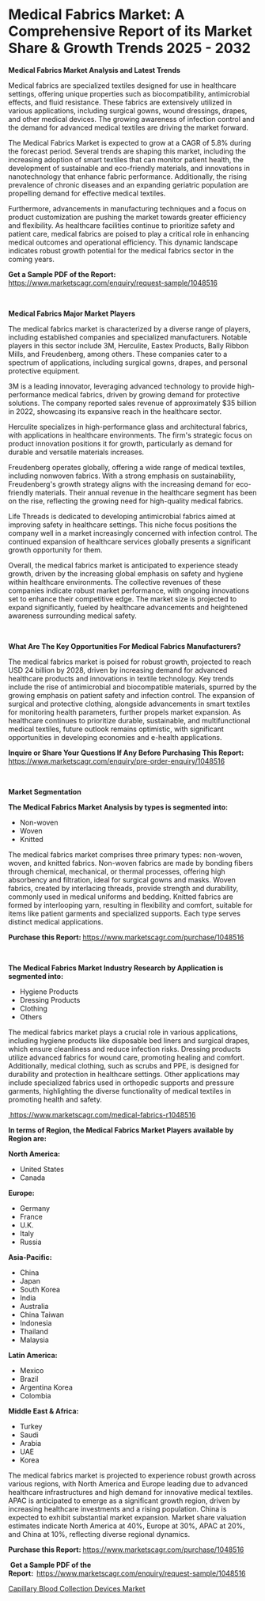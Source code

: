 <p><h1>Medical Fabrics Market: A Comprehensive Report of its Market Share & Growth Trends 2025 - 2032</h1></p><p><strong>Medical Fabrics Market Analysis and Latest Trends</strong></p>
<p><p>Medical fabrics are specialized textiles designed for use in healthcare settings, offering unique properties such as biocompatibility, antimicrobial effects, and fluid resistance. These fabrics are extensively utilized in various applications, including surgical gowns, wound dressings, drapes, and other medical devices. The growing awareness of infection control and the demand for advanced medical textiles are driving the market forward.</p><p>The Medical Fabrics Market is expected to grow at a CAGR of 5.8% during the forecast period. Several trends are shaping this market, including the increasing adoption of smart textiles that can monitor patient health, the development of sustainable and eco-friendly materials, and innovations in nanotechnology that enhance fabric performance. Additionally, the rising prevalence of chronic diseases and an expanding geriatric population are propelling demand for effective medical textiles.</p><p>Furthermore, advancements in manufacturing techniques and a focus on product customization are pushing the market towards greater efficiency and flexibility. As healthcare facilities continue to prioritize safety and patient care, medical fabrics are poised to play a critical role in enhancing medical outcomes and operational efficiency. This dynamic landscape indicates robust growth potential for the medical fabrics sector in the coming years.</p></p>
<p><strong>Get a Sample PDF of the Report:&nbsp;</strong> <a href="https://www.marketscagr.com/enquiry/request-sample/1048516?utm_campaign=2955&utm_medium=2&utm_source=Github&utm_content=ia&utm_term=04032025&utm_id=medical-fabrics">https://www.marketscagr.com/enquiry/request-sample/1048516</a></p>
<p>&nbsp;</p>
<p><strong>Medical Fabrics Major Market Players</strong></p>
<p><p>The medical fabrics market is characterized by a diverse range of players, including established companies and specialized manufacturers. Notable players in this sector include 3M, Herculite, Eastex Products, Bally Ribbon Mills, and Freudenberg, among others. These companies cater to a spectrum of applications, including surgical gowns, drapes, and personal protective equipment.</p><p>3M is a leading innovator, leveraging advanced technology to provide high-performance medical fabrics, driven by growing demand for protective solutions. The company reported sales revenue of approximately $35 billion in 2022, showcasing its expansive reach in the healthcare sector.</p><p>Herculite specializes in high-performance glass and architectural fabrics, with applications in healthcare environments. The firm's strategic focus on product innovation positions it for growth, particularly as demand for durable and versatile materials increases.</p><p>Freudenberg operates globally, offering a wide range of medical textiles, including nonwoven fabrics. With a strong emphasis on sustainability, Freudenberg's growth strategy aligns with the increasing demand for eco-friendly materials. Their annual revenue in the healthcare segment has been on the rise, reflecting the growing need for high-quality medical fabrics.</p><p>Life Threads is dedicated to developing antimicrobial fabrics aimed at improving safety in healthcare settings. This niche focus positions the company well in a market increasingly concerned with infection control. The continued expansion of healthcare services globally presents a significant growth opportunity for them.</p><p>Overall, the medical fabrics market is anticipated to experience steady growth, driven by the increasing global emphasis on safety and hygiene within healthcare environments. The collective revenues of these companies indicate robust market performance, with ongoing innovations set to enhance their competitive edge. The market size is projected to expand significantly, fueled by healthcare advancements and heightened awareness surrounding medical safety.</p></p>
<p>&nbsp;</p>
<p><strong>What Are The Key Opportunities For Medical Fabrics Manufacturers?</strong></p>
<p><p>The medical fabrics market is poised for robust growth, projected to reach USD 24 billion by 2028, driven by increasing demand for advanced healthcare products and innovations in textile technology. Key trends include the rise of antimicrobial and biocompatible materials, spurred by the growing emphasis on patient safety and infection control. The expansion of surgical and protective clothing, alongside advancements in smart textiles for monitoring health parameters, further propels market expansion. As healthcare continues to prioritize durable, sustainable, and multifunctional medical textiles, future outlook remains optimistic, with significant opportunities in developing economies and e-health applications.</p></p>
<p><strong>Inquire or Share Your Questions If Any Before Purchasing This Report:</strong> <a href="https://www.marketscagr.com/enquiry/pre-order-enquiry/1048516?utm_campaign=2955&utm_medium=2&utm_source=Github&utm_content=ia&utm_term=04032025&utm_id=medical-fabrics">https://www.marketscagr.com/enquiry/pre-order-enquiry/1048516</a></p>
<p>&nbsp;</p>
<p><strong>Market Segmentation</strong></p>
<p><strong>The Medical Fabrics Market Analysis by types is segmented into:</strong></p>
<p><ul><li>Non-woven</li><li>Woven</li><li>Knitted</li></ul></p>
<p><p>The medical fabrics market comprises three primary types: non-woven, woven, and knitted fabrics. Non-woven fabrics are made by bonding fibers through chemical, mechanical, or thermal processes, offering high absorbency and filtration, ideal for surgical gowns and masks. Woven fabrics, created by interlacing threads, provide strength and durability, commonly used in medical uniforms and bedding. Knitted fabrics are formed by interlooping yarn, resulting in flexibility and comfort, suitable for items like patient garments and specialized supports. Each type serves distinct medical applications.</p></p>
<p><strong>Purchase this Report:&nbsp;</strong><a href="https://www.marketscagr.com/purchase/1048516?utm_campaign=2955&utm_medium=2&utm_source=Github&utm_content=ia&utm_term=04032025&utm_id=medical-fabrics">https://www.marketscagr.com/purchase/1048516</a></p>
<p>&nbsp;</p>
<p><strong>The Medical Fabrics Market Industry Research by Application is segmented into:</strong></p>
<p><ul><li>Hygiene Products</li><li>Dressing Products</li><li>Clothing</li><li>Others</li></ul></p>
<p><p>The medical fabrics market plays a crucial role in various applications, including hygiene products like disposable bed liners and surgical drapes, which ensure cleanliness and reduce infection risks. Dressing products utilize advanced fabrics for wound care, promoting healing and comfort. Additionally, medical clothing, such as scrubs and PPE, is designed for durability and protection in healthcare settings. Other applications may include specialized fabrics used in orthopedic supports and pressure garments, highlighting the diverse functionality of medical textiles in promoting health and safety.</p></p>
<p><a href="https://www.marketscagr.com/medical-fabrics-r1048516?utm_campaign=2955&utm_medium=2&utm_source=Github&utm_content=ia&utm_term=04032025&utm_id=medical-fabrics">&nbsp;https://www.marketscagr.com/medical-fabrics-r1048516</a></p>
<p><strong>In terms of Region, the Medical Fabrics Market Players available by Region are:</strong></p>
<p>
    <p> <strong> North America: </strong>
        <ul>
            <li>United States</li>
            <li>Canada</li>
        </ul>
        </p> 
    <p> <strong> Europe: </strong>
        <ul>
            <li>Germany</li>
            <li>France</li>
            <li>U.K.</li>
            <li>Italy</li>
            <li>Russia</li>
        </ul>
        </p> 
    <p> <strong> Asia-Pacific: </strong>
        <ul>
            <li>China</li>
            <li>Japan</li>
            <li>South Korea</li>
            <li>India</li>
            <li>Australia</li>
            <li>China Taiwan</li>
            <li>Indonesia</li>
            <li>Thailand</li>
            <li>Malaysia</li>
        </ul>
        </p> 
    <p> <strong> Latin America: </strong>
        <ul>
            <li>Mexico</li>
            <li>Brazil</li>
            <li>Argentina Korea</li>
            <li>Colombia</li>
        </ul>
        </p> 
    <p> <strong> Middle East & Africa: </strong>
        <ul>
            <li>Turkey</li>
            <li>Saudi</li>
            <li>Arabia</li>
            <li>UAE</li>
            <li>Korea</li>
        </ul>
    </p>
    </p>
<p><p>The medical fabrics market is projected to experience robust growth across various regions, with North America and Europe leading due to advanced healthcare infrastructures and high demand for innovative medical textiles. APAC is anticipated to emerge as a significant growth region, driven by increasing healthcare investments and a rising population. China is expected to exhibit substantial market expansion. Market share valuation estimates indicate North America at 40%, Europe at 30%, APAC at 20%, and China at 10%, reflecting diverse regional dynamics.</p></p>
<p><strong>Purchase this Report: </strong><a href="https://www.marketscagr.com/purchase/1048516?utm_campaign=2955&utm_medium=2&utm_source=Github&utm_content=ia&utm_term=04032025&utm_id=medical-fabrics">https://www.marketscagr.com/purchase/1048516</a></p>
<p>&nbsp;<strong>Get a Sample PDF of the Report:&nbsp;&nbsp;</strong><a href="https://www.marketscagr.com/enquiry/request-sample/1048516?utm_campaign=2955&utm_medium=2&utm_source=Github&utm_content=ia&utm_term=04032025&utm_id=medical-fabrics">https://www.marketscagr.com/enquiry/request-sample/1048516</a></p>
<p><strong></strong></p>
<p><p><a href="https://github.com/amoakuolaopa/Market-Research-Report-List-1/blob/main/capillary-blood-collection-devices-market.md?utm_campaign=2955&utm_medium=2&utm_source=Github&utm_content=ia&utm_term=04032025&utm_id=medical-fabrics">Capillary Blood Collection Devices Market</a></p></p>